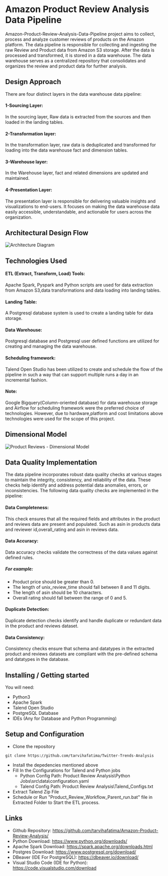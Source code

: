 # Amazon Product Review Analysis Data Pipeline

Amazon-Product-Review-Analysis-Data-Pipeline project aims to collect, process and analyze customer reviews of products 
on the Amazon platform. The data pipeline is responsible for collecting and ingesting the raw Review and Product data from 
Amazon S3 storage. After the data is processed and transformed, it is stored in a data warehouse. The data warehouse serves as a 
centralized repository that consolidates and organizes the review and product data for further analysis.

## Design Approach

There are four distinct layers in the data warehouse data pipeline:

#### 1-Sourcing Layer:
In the sourcing layer, Raw data is extracted from the sources and then loaded in the landing tables.

#### 2-Transformation layer:
In the transformation layer, raw data is deduplicated and transformed for loading into the data warehouse fact and dimension tables.

#### 3-Warehouse layer:
In the Warehouse layer, fact and related dimensions are updated and maintained.  

#### 4-Presentation Layer:

The presentation layer is responsible for delivering valuable insights and visualizations to end-users. It focuses on 
making the data warehouse data easily accessible, understandable, and actionable for users across the organization.


## Architectural Design Flow
![Architecture Diagram](https://github.com/tarvihafatima/Amazon_Product_Review_Analysis/assets/26660037/1f162f56-7c68-40a4-a957-acf5607735b5)



## Technologies Used

#### ETL (Extract, Transform, Load) Tools: 
Apache Spark, Pyspark and Python scripts are used for data extraction from Amazon S3,data transformations and data loading into landing tables.

#### Landing Table: 
A Postgresql database system is used to create a landing table for data storage.

#### Data Warehouse:
Postgresql database and Postgresql user defined functions are utilized for creating and managing the data warehouse.

#### Scheduling framework:
Talend Open Studio has been utilized to create and schedule the flow of the pipeline in such a way that can support multiple runs a day in an incremental fashion. 

#### Note:
Google Bigquery(Column-oriented database) for data warehouse storage and Airflow for scheduling framework were the preferred choice of technologies.
However, due to hardware,platform and cost limitations above technologies were used for the scope of this project.  


## Dimensional Model

![Product Reviews - Dimensional Model](https://github.com/tarvihafatima/Amazon_Product_Review_Analysis/assets/26660037/d32d466f-4c4d-4cc0-986e-314686343d98)

## Data Quality Implementation

The data pipeline incorporates robust data quality checks at various stages to maintain the integrity, consistency, and reliability of the data. 
These checks help identify and address potential data anomalies, errors, or inconsistencies. The following data quality checks are 
implemented in the pipeline:

#### Data Completeness:
This check ensures that all the required fields and attributes in the product and reviews data are present and populated.
Such as asin in products data and reviewer id,overall_rating and asin in reviews data. 


#### Data Accuracy:
Data accuracy checks validate the correctness of the data values against defined rules. 

##### For example: 

* Product price should be greater than 0.
* The length of unix_review_time should fall between 8 and 11 digits.
* The length of asin should be 10 characters. 
* Overall rating should fall between the range of 0 and 5.

#### Duplicate Detection: 
Duplicate detection checks identify and handle duplicate or redundant data in the product and reviews dataset.

#### Data Consistency:
Consistency checks ensure that schema and datatypes in the extracted product and reviews datasets are compliant with the 
pre-defined schema and datatypes in the database. 
 

## Installing / Getting started

You will need: 

* Python3
* Apache Spark
* Talend Open Studio
* PostgreSQL Database
* IDEs (Any for Database and Python Programming)

## Setup and Configuration

* Clone the repository
 ```shell
git clone https://github.com/tarvihafatima/Twitter-Trends-Analysis
```
* Install the depedencies mentioned above
* Fill In the Configurations for Talend and Python jobs 
  * Python Config Path: Product Review Analysis\Python Jobs\src\data\configuration.yaml
  * Talend Config Path: Product Review Analysis\Talend_Configs.txt
* Extract Talend Zip File 
* Schedule or Run "Product_Review_Workflow_Parent_run.bat" file in Extracted Folder to Start the ETL process.

## Links

* Github Repository: https://github.com/tarvihafatima/Amazon-Product-Review-Analysis/
* Python Download: https://www.python.org/downloads/
* Apache Spark Download: https://spark.apache.org/downloads.html
* Postgres Download: https://www.postgresql.org/download/
* DBeaver (IDE For PostgreSQL): https://dbeaver.io/download/
* Visual Studio Code (IDE for Python): https://code.visualstudio.com/download
